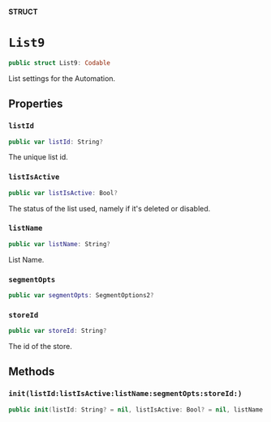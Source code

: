 **STRUCT**

# `List9`

```swift
public struct List9: Codable
```

List settings for the Automation.

## Properties
### `listId`

```swift
public var listId: String?
```

The unique list id.

### `listIsActive`

```swift
public var listIsActive: Bool?
```

The status of the list used, namely if it&#x27;s deleted or disabled.

### `listName`

```swift
public var listName: String?
```

List Name.

### `segmentOpts`

```swift
public var segmentOpts: SegmentOptions2?
```

### `storeId`

```swift
public var storeId: String?
```

The id of the store.

## Methods
### `init(listId:listIsActive:listName:segmentOpts:storeId:)`

```swift
public init(listId: String? = nil, listIsActive: Bool? = nil, listName: String? = nil, segmentOpts: SegmentOptions2? = nil, storeId: String? = nil)
```
